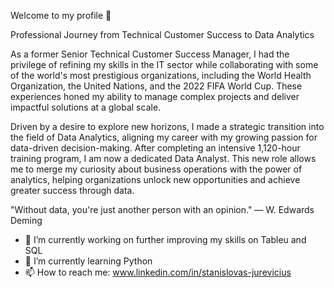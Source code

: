 Welcome to my profile 👋

Professional Journey from Technical Customer Success to Data Analytics

As a former Senior Technical Customer Success Manager, I had the privilege of refining my skills in the IT sector while collaborating with some of the world's most prestigious organizations, including the World Health Organization, the United Nations, and the 2022 FIFA World Cup. These experiences honed my ability to manage complex projects and deliver impactful solutions at a global scale.

Driven by a desire to explore new horizons, I made a strategic transition into the field of Data Analytics, aligning my career with my growing passion for data-driven decision-making. After completing an intensive 1,120-hour training program, I am now a dedicated Data Analyst. This new role allows me to merge my curiosity about business operations with the power of analytics, helping organizations unlock new opportunities and achieve greater success through data.

"Without data, you're just another person with an opinion."
— W. Edwards Deming

- 🔭 I’m currently working on further improving my skills on Tableu and SQL
- 🌱 I’m currently learning Python
- 📫 How to reach me: www.linkedin.com/in/stanislovas-jurevicius


<!--
**stasius-jur/stasius-jur** is a ✨ _special_ ✨ repository because its `README.md` (this file) appears on your GitHub profile.

Here are some ideas to get you started:

- 🔭 I’m currently working on ...
- 🌱 I’m currently learning ...
- 👯 I’m looking to collaborate on ...
- 🤔 I’m looking for help with ...
- 💬 Ask me about ...
- 📫 How to reach me: ...
- 😄 Pronouns: ...
- ⚡ Fun fact: ...
-->
